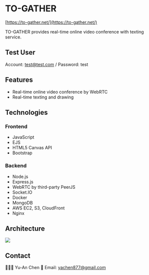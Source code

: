 # TO-GATHER

[https://to-gather.net/](https://to-gather.net/)

TO-GATHER provides real-time online video conference with texting service.

## Test User
Account: test@test.com / Password: test

## Features
* Real-time online video conference by WebRTC
* Real-time texting and drawing

## Technologies

### Frontend
* JavaScript
* EJS
* HTML5 Canvas API
* Bootstrap

### Backend
* Node.js
* Express.js
* WebRTC by third-party PeerJS
* Socket.IO
* Docker
* MongoDB
* AWS EC2, S3, CloudFront
* Nginx

## Architecture
![](https://i.imgur.com/0po3kEJ.png)

## Contact
👩🏻‍💻 Yu-An Chen
📧 Email: yachen877@gmail.com
